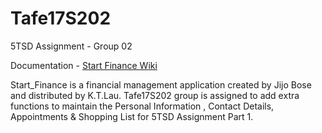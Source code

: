 # Tafe17S202

5TSD Assignment - Group 02

Documentation - [Start Finance Wiki](https://github.com/hiewying/Tafe17S202/wiki)

Start_Finance is a financial management application created by Jijo Bose and distributed by K.T.Lau. Tafe17S202 group is assigned to add extra functions to maintain the Personal Information , Contact Details, Appointments & Shopping List for 5TSD Assignment Part 1.
